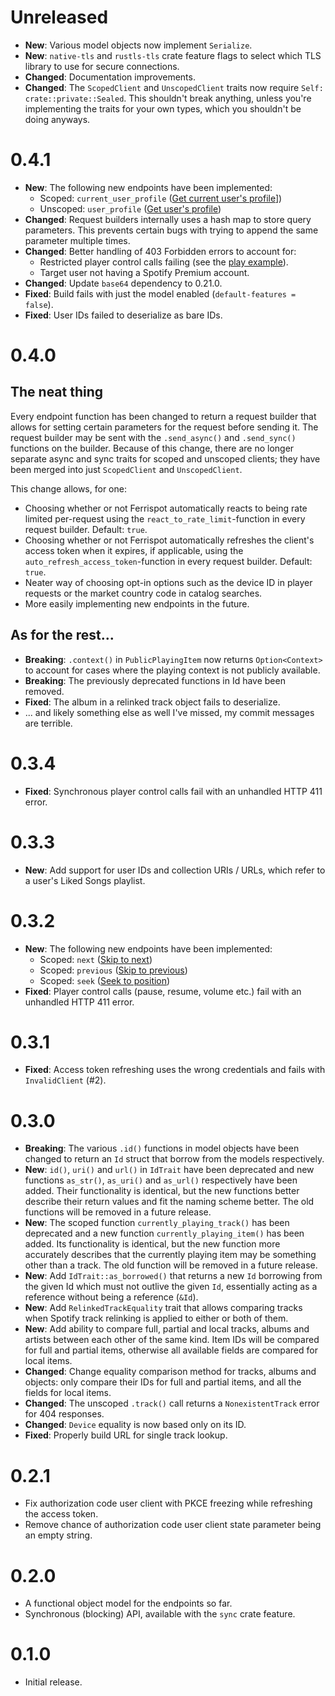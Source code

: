 # Unreleased

-   **New**: Various model objects now implement `Serialize`.
-   **New**: `native-tls` and `rustls-tls` crate feature flags to select which TLS library to use for secure connections.
-   **Changed**: Documentation improvements.
-   **Changed**: The `ScopedClient` and `UnscopedClient` traits now require `Self: crate::private::Sealed`. This shouldn't break anything, unless you're implementing the traits for your own types, which you shouldn't be doing anyways.

# 0.4.1

-   **New**: The following new endpoints have been implemented:
    -   Scoped: `current_user_profile` ([Get current user's profile](https://developer.spotify.com/documentation/web-api/reference/get-current-users-profile)])
    -   Unscoped: `user_profile` ([Get user's profile](https://developer.spotify.com/documentation/web-api/reference/get-users-profile))
-   **Changed**: Request builders internally uses a hash map to store query parameters. This prevents certain bugs with trying to append the same parameter multiple times.
-   **Changed**: Better handling of 403 Forbidden errors to account for:
    -   Restricted player control calls failing (see the [play example](examples/play.rs)).
    -   Target user not having a Spotify Premium account.
-   **Changed**: Update `base64` dependency to 0.21.0.
-   **Fixed**: Build fails with just the model enabled (`default-features = false`).
-   **Fixed**: User IDs failed to deserialize as bare IDs.

# 0.4.0

## The neat thing

Every endpoint function has been changed to return a request builder that allows for setting certain parameters for the request before sending it. The request builder may be sent with the `.send_async()` and `.send_sync()` functions on the builder. Because of this change, there are no longer separate async and sync traits for scoped and unscoped clients; they have been merged into just `ScopedClient` and `UnscopedClient`.

This change allows, for one:

-   Choosing whether or not Ferrispot automatically reacts to being rate limited per-request using the `react_to_rate_limit`-function in every request builder. Default: `true`.
-   Choosing whether or not Ferrispot automatically refreshes the client's access token when it expires, if applicable, using the `auto_refresh_access_token`-function in every request builder. Default: `true`.
-   Neater way of choosing opt-in options such as the device ID in player requests or the market country code in catalog searches.
-   More easily implementing new endpoints in the future.

## As for the rest...

-   **Breaking**: `.context()` in `PublicPlayingItem` now returns `Option<Context>` to account for cases where the playing context is not publicly available.
-   **Breaking**: The previously deprecated functions in Id have been removed.
-   **Fixed**: The album in a relinked track object fails to deserialize.
-   ... and likely something else as well I've missed, my commit messages are terrible.

# 0.3.4

-   **Fixed**: Synchronous player control calls fail with an unhandled HTTP 411 error.

# 0.3.3

-   **New**: Add support for user IDs and collection URIs / URLs, which refer to a user's Liked Songs playlist.

# 0.3.2

-   **New**: The following new endpoints have been implemented:
    -   Scoped: `next` ([Skip to next](https://developer.spotify.com/documentation/web-api/reference/#/operations/skip-users-playback-to-next-track))
    -   Scoped: `previous` ([Skip to previous](https://developer.spotify.com/documentation/web-api/reference/#/operations/skip-users-playback-to-previous-track))
    -   Scoped: `seek` ([Seek to position](https://developer.spotify.com/documentation/web-api/reference/#/operations/seek-to-position-in-currently-playing-track))
-   **Fixed**: Player control calls (pause, resume, volume etc.) fail with an unhandled HTTP 411 error.

# 0.3.1

-   **Fixed**: Access token refreshing uses the wrong credentials and fails with `InvalidClient` (#2).

# 0.3.0

-   **Breaking**: The various `.id()` functions in model objects have been changed to return an `Id` struct that borrow from the models respectively.
-   **New**: `id()`, `uri()` and `url()` in `IdTrait` have been deprecated and new functions `as_str()`, `as_uri()` and `as_url()` respectively have been added. Their functionality is identical, but the new functions better describe their return values and fit the naming scheme better. The old functions will be removed in a future release.
-   **New**: The scoped function `currently_playing_track()` has been deprecated and a new function `currently_playing_item()` has been added. Its functionality is identical, but the new function more accurately describes that the currently playing item may be something other than a track. The old function will be removed in a future release.
-   **New**: Add `IdTrait::as_borrowed()` that returns a new `Id` borrowing from the given Id which must not outlive the given `Id`, essentially acting as a reference without being a reference (`&Id`).
-   **New**: Add `RelinkedTrackEquality` trait that allows comparing tracks when Spotify track relinking is applied to either or both of them.
-   **New**: Add ability to compare full, partial and local tracks, albums and artists between each other of the same kind. Item IDs will be compared for full and partial items, otherwise all available fields are compared for local items.
-   **Changed**: Change equality comparison method for tracks, albums and objects: only compare their IDs for full and partial items, and all the fields for local items.
-   **Changed**: The unscoped `.track()` call returns a `NonexistentTrack` error for 404 responses.
-   **Changed**: `Device` equality is now based only on its ID.
-   **Fixed**: Properly build URL for single track lookup.

# 0.2.1

-   Fix authorization code user client with PKCE freezing while refreshing the access token.
-   Remove chance of authorization code user client state parameter being an empty string.

# 0.2.0

-   A functional object model for the endpoints so far.
-   Synchronous (blocking) API, available with the `sync` crate feature.

# 0.1.0

-   Initial release.
